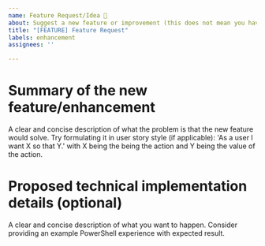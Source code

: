 ```yaml
---
name: Feature Request/Idea 🚀
about: Suggest a new feature or improvement (this does not mean you have to implement it)
title: "[FEATURE] Feature Request"
labels: enhancement
assignees: ''

---
```


# Summary of the new feature/enhancement

A clear and concise description of what the problem is that the new feature would solve.
Try formulating it in user story style (if applicable):
'As a user I want X so that Y.' with X being the being the action and Y being the value of the action.

# Proposed technical implementation details (optional)

A clear and concise description of what you want to happen.
Consider providing an example PowerShell experience with expected result.
